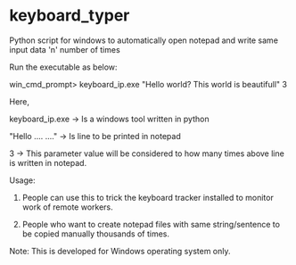# keyboard_typer
Python script for windows to automatically open notepad and write same input data 'n' number of times

Run the executable as below:

win_cmd_prompt> keyboard_ip.exe "Hello world? This world is beautifull" 3

Here,

keyboard_ip.exe -> Is a windows tool written in python

"Hello .... ...." -> Is line to be printed in notepad

3 -> This parameter value will be considered to how many times above line is written in notepad.



Usage:

1. People can use this to trick the keyboard tracker installed to monitor work of remote workers.

2. People who want to create notepad files with same string/sentence to be copied manually thousands of times.

Note: This is developed for Windows operating system only.
